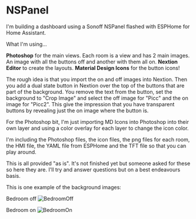 # NSPanel

I'm building a dashboard using a Sonoff NSPanel flashed with ESPHome for Home Assistant.

What I'm using...

**Photoshop** for the main views.  Each room is a view and has 2 main images.  An image with all the buttons off and another with them all on.
**Nextion Editor** to create the layouts.
**Material Design Icons** for the button icons!

The rough idea is that you import the on and off images into Nextion.  Then you add a dual state button in Nextion over the top of the buttons that are part of the background. You remove the text from the button, set the background to "Crop Image" and select the off image for "Picc" and the on image for "Picc2".  This give the impression that you have transparent buttons by revealing just the on image where the button is.

For the Photoshop bit, I'm just importing MD Icons into Photoshop into their own layer and using a color overlay for each layer to change the icon color.  

I'm including the Photoshop files, the icon files, the png files for each room, the HMI file, the YAML file from ESPHome and the TFT file so that you can play around.

This is all provided "as is".  It's not finished yet but someone asked for these so here they are.  I'll try and answer questions but on a best endeavours basis.

This is one example of the background images:

Bedroom off
![BedroomOff](https://user-images.githubusercontent.com/40578133/150555743-ca043f77-86f2-416a-b083-a547a8eb603f.png)

Bedroom on
![BedroomOn](https://user-images.githubusercontent.com/40578133/150555768-5947dfb7-f4b6-4804-b17b-1065144e8efa.png)
